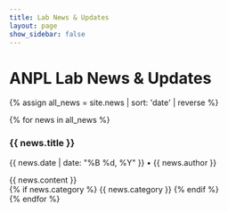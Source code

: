 ```yaml
---
title: Lab News & Updates
layout: page
show_sidebar: false
---
```


# ANPL Lab News & Updates

{% assign all_news = site.news | sort: 'date' | reverse %}

<div class="content">
  {% for news in all_news %}
    <div class="box">
      <h3>{{ news.title }}</h3>
      <p class="has-text-grey">{{ news.date | date: "%B %d, %Y" }} • {{ news.author }}</p>
      <div class="content">
        {{ news.content }}
      </div>
      {% if news.category %}
        <span class="tag is-info">{{ news.category }}</span>
      {% endif %}
    </div>
  {% endfor %}
</div>

